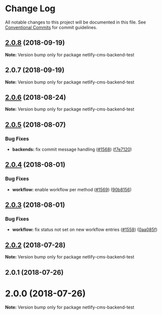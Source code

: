 # Change Log

All notable changes to this project will be documented in this file.
See [Conventional Commits](https://conventionalcommits.org) for commit guidelines.

<a name="2.0.8"></a>
## [2.0.8](https://github.com/netlify/netlify-cms/tree/master/packages/netlify-cms-backend-test/compare/netlify-cms-backend-test@2.0.7...netlify-cms-backend-test@2.0.8) (2018-09-19)

**Note:** Version bump only for package netlify-cms-backend-test





<a name="2.0.7"></a>
## 2.0.7 (2018-09-19)

**Note:** Version bump only for package netlify-cms-backend-test





<a name="2.0.6"></a>
## [2.0.6](https://github.com/netlify/netlify-cms/tree/master/packages/netlify-cms-backend-test/compare/netlify-cms-backend-test@2.0.5...netlify-cms-backend-test@2.0.6) (2018-08-24)




**Note:** Version bump only for package netlify-cms-backend-test

<a name="2.0.5"></a>
## [2.0.5](https://github.com/netlify/netlify-cms/tree/master/packages/netlify-cms-backend-test/compare/netlify-cms-backend-test@2.0.4...netlify-cms-backend-test@2.0.5) (2018-08-07)


### Bug Fixes

* **backends:** fix commit message handling ([#1568](https://github.com/netlify/netlify-cms/tree/master/packages/netlify-cms-backend-test/issues/1568)) ([f7e7120](https://github.com/netlify/netlify-cms/tree/master/packages/netlify-cms-backend-test/commit/f7e7120))




<a name="2.0.4"></a>
## [2.0.4](https://github.com/netlify/netlify-cms/tree/master/packages/netlify-cms-backend-test/compare/netlify-cms-backend-test@2.0.3...netlify-cms-backend-test@2.0.4) (2018-08-01)


### Bug Fixes

* **workflow:** enable workflow per method ([#1569](https://github.com/netlify/netlify-cms/tree/master/packages/netlify-cms-backend-test/issues/1569)) ([90b8156](https://github.com/netlify/netlify-cms/tree/master/packages/netlify-cms-backend-test/commit/90b8156))




<a name="2.0.3"></a>
## [2.0.3](https://github.com/netlify/netlify-cms/tree/master/packages/netlify-cms-backend-test/compare/netlify-cms-backend-test@2.0.2...netlify-cms-backend-test@2.0.3) (2018-08-01)


### Bug Fixes

* **workflow:** fix status not set on new workflow entries ([#1558](https://github.com/netlify/netlify-cms/tree/master/packages/netlify-cms-backend-test/issues/1558)) ([0aa085f](https://github.com/netlify/netlify-cms/tree/master/packages/netlify-cms-backend-test/commit/0aa085f))




<a name="2.0.2"></a>
## [2.0.2](https://github.com/netlify/netlify-cms/tree/master/packages/netlify-cms-backend-test/compare/netlify-cms-backend-test@2.0.1...netlify-cms-backend-test@2.0.2) (2018-07-28)




**Note:** Version bump only for package netlify-cms-backend-test

<a name="2.0.1"></a>
## 2.0.1 (2018-07-26)



<a name="2.0.0"></a>
# 2.0.0 (2018-07-26)




**Note:** Version bump only for package netlify-cms-backend-test
